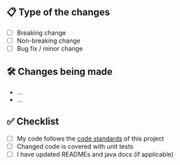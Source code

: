 ## 📋 Type of the changes

- [ ] Breaking change
- [ ] Non-breaking change
- [ ] Bug fix / minor change

## 🛠 Changes being made

* ...
* ...

## ✅ Checklist

- [ ] My code follows the [code standards](https://github.com/streamx-dev/streamx/blob/main/CONTRIBUTING.md) of this project
- [ ] Changed code is covered with unit tests
- [ ] I have updated READMEs and java docs (if applicable)
